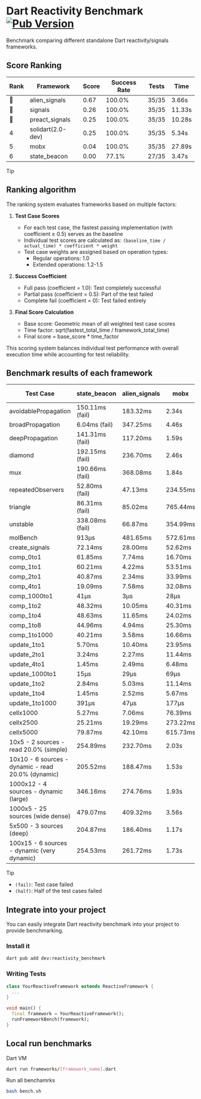 # Dart Reactivity Benchmark [![Pub Version](https://img.shields.io/pub/v/reactivity_benchmark)](https://pub.dev/packages/reactivity_benchmark)

Benchmark comparing different standalone Dart reactivity/signals frameworks.

## Score Ranking

<!-- ranking start -->
| Rank | Framework | Score | Success Rate | Tests | Time |
|------|-----------|-------|--------------|-------|------|
| 🥇 | alien_signals | 0.67 | 100.0% | 35/35 | 3.66s |
| 🥈 | signals | 0.26 | 100.0% | 35/35 | 11.33s |
| 🥉 | preact_signals | 0.25 | 100.0% | 35/35 | 10.28s |
| 4 | solidart(2.0-dev) | 0.25 | 100.0% | 35/35 | 5.34s |
| 5 | mobx | 0.04 | 100.0% | 35/35 | 27.89s |
| 6 | state_beacon | 0.00 | 77.1% | 27/35 | 3.47s |

<!-- ranking end -->

> [!TIP]
> ## Ranking algorithm
>
> The ranking system evaluates frameworks based on multiple factors:
>
> 1. **Test Case Scores**
>    - For each test case, the fastest passing implementation (with coefficient ≥ 0.5) serves as the baseline
>    - Individual test scores are calculated as: `(baseline_time / actual_time) * coefficient * weight`
>    - Test case weights are assigned based on operation types:
>      - Regular operations: 1.0
>      - Extended operations: 1.2-1.5
>
> 2. **Success Coefficient**
>    - Full pass (coefficient = 1.0): Test completely successful
>    - Partial pass (coefficient = 0.5): Part of the test failed
>    - Complete fail (coefficient = 0): Test failed entirely
>
> 3. **Final Score Calculation**
>    - Base score: Geometric mean of all weighted test case scores
>    - Time factor: sqrt(fastest_total_time / framework_total_time)
>    - Final score = base_score * time_factor
>
> This scoring system balances individual test performance with overall execution time while accounting for test reliability.

## Benchmark results of each framework

<!-- test-case start -->
| Test Case | state_beacon | alien_signals | mobx | solidart(2.0-dev) | signals | preact_signals |
|---|---|---|---|---|---|---|
| avoidablePropagation | 150.11ms (fail) | 183.32ms | 2.34s | 278.11ms | 210.60ms | 201.42ms |
| broadPropagation | 6.04ms (fail) | 347.25ms | 4.46s | 514.87ms | 451.57ms | 451.91ms |
| deepPropagation | 141.31ms (fail) | 117.20ms | 1.59s | 167.04ms | 176.45ms | 176.47ms |
| diamond | 192.15ms (fail) | 236.70ms | 2.46s | 350.98ms | 282.22ms | 282.48ms |
| mux | 190.66ms (fail) | 368.08ms | 1.84s | 440.86ms | 422.00ms | 403.79ms |
| repeatedObservers | 52.80ms (fail) | 47.13ms | 234.55ms | 81.11ms | 45.19ms | 40.49ms |
| triangle | 86.31ms (fail) | 85.02ms | 765.44ms | 119.36ms | 98.47ms | 98.05ms |
| unstable | 338.08ms (fail) | 66.87ms | 354.99ms | 102.41ms | 80.64ms | 70.29ms |
| molBench | 913μs | 481.65ms | 572.61ms | 493.58ms | 485.70ms | 488.38ms |
| create_signals | 72.14ms | 28.00ms | 52.62ms | 99.65ms | 24.79ms | 5.38ms |
| comp_0to1 | 61.85ms | 7.74ms | 16.70ms | 37.62ms | 12.08ms | 16.94ms |
| comp_1to1 | 60.21ms | 4.22ms | 53.51ms | 44.21ms | 26.71ms | 14.22ms |
| comp_2to1 | 40.87ms | 2.34ms | 33.99ms | 38.80ms | 11.45ms | 16.23ms |
| comp_4to1 | 19.09ms | 7.58ms | 32.08ms | 12.24ms | 2.07ms | 12.50ms |
| comp_1000to1 | 41μs | 3μs | 28μs | 17μs | 5μs | 5μs |
| comp_1to2 | 48.32ms | 10.05ms | 40.31ms | 30.60ms | 19.79ms | 17.63ms |
| comp_1to4 | 48.63ms | 11.65ms | 24.02ms | 23.34ms | 7.91ms | 37.25ms |
| comp_1to8 | 44.96ms | 4.94ms | 25.30ms | 25.30ms | 6.16ms | 8.02ms |
| comp_1to1000 | 40.21ms | 3.58ms | 16.66ms | 17.29ms | 5.89ms | 5.05ms |
| update_1to1 | 5.70ms | 10.40ms | 23.95ms | 15.87ms | 9.41ms | 8.65ms |
| update_2to1 | 3.24ms | 2.27ms | 11.44ms | 7.79ms | 4.64ms | 5.74ms |
| update_4to1 | 1.45ms | 2.49ms | 6.48ms | 4.00ms | 2.38ms | 2.17ms |
| update_1000to1 | 15μs | 29μs | 69μs | 40μs | 23μs | 21μs |
| update_1to2 | 2.84ms | 5.03ms | 11.14ms | 8.01ms | 4.93ms | 4.61ms |
| update_1to4 | 1.45ms | 2.52ms | 5.67ms | 4.00ms | 2.41ms | 2.17ms |
| update_1to1000 | 391μs | 47μs | 177μs | 171μs | 42μs | 161μs |
| cellx1000 | 5.27ms | 7.06ms | 76.39ms | 13.38ms | 9.70ms | 9.77ms |
| cellx2500 | 25.21ms | 19.29ms | 273.22ms | 35.05ms | 32.03ms | 27.57ms |
| cellx5000 | 79.87ms | 42.10ms | 615.73ms | 98.40ms | 75.62ms | 75.62ms |
| 10x5 - 2 sources - read 20.0% (simple) | 254.89ms | 232.70ms | 2.03s | 351.01ms | 555.97ms | 433.98ms |
| 10x10 - 6 sources - dynamic - read 20.0% (dynamic) | 205.52ms | 188.47ms | 1.53s | 244.60ms | 294.87ms | 275.33ms |
| 1000x12 - 4 sources - dynamic (large) | 346.16ms | 274.76ms | 1.93s | 464.67ms | 3.88s | 3.68s |
| 1000x5 - 25 sources (wide dense) | 479.07ms | 409.32ms | 3.56s | 586.09ms | 3.37s | 2.72s |
| 5x500 - 3 sources (deep) | 204.87ms | 186.40ms | 1.17s | 247.67ms | 228.48ms | 234.08ms |
| 100x15 - 6 sources - dynamic (very dynamic) | 254.53ms | 261.72ms | 1.73s | 379.99ms | 491.63ms | 451.84ms |

<!-- test-case end -->

> [!TIP]
> - `(fail)`: Test case failed
> - `(half)`: Half of the test cases failed

## Integrate into your project

You can easily integrate Dart reactivity benchmark into your project to provide benchmarking.

### Install it

```bash
dart pub add dev:reactivity_benchmark
```

### Writing Tests

```dart
class YourReactiveFramework extends ReactiveFramework {
  ...
}

void main() {
  final framework = YourReactiveFramework();
  runFrameworkBench(framework);
}
```

## Local run benchmarks

Dart VM
```bash
dart run frameworks/[framework_name].dart
```

Run all benchamrks
```bash
bash bench.sh
```
